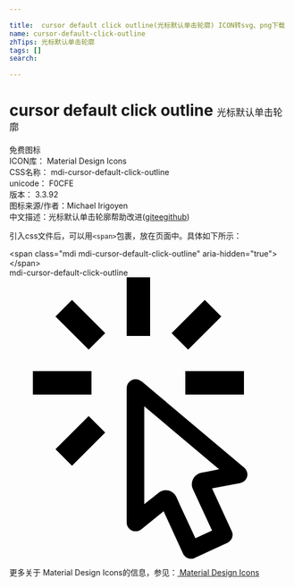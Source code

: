 ```yaml
---

title:  cursor default click outline(光标默认单击轮廓) ICON转svg、png下载
name: cursor-default-click-outline
zhTips: 光标默认单击轮廓
tags: []
search: 

---
```


# cursor default click outline  <small style="font-size: 60%;font-weight: 100">光标默认单击轮廓</small>


<div class="detail-page">
<p>
<span><span class="badge-success badge">免费图标</span> </span>
<br/>
<span>
ICON库：
<span class="badge-secondary badge">Material Design Icons</span> 
</span>
<br/>
<span>
CSS名称：
<span class="badge-secondary badge">mdi-cursor-default-click-outline</span> 
</span>
<br/>
<span>
unicode：
<span class="badge-secondary badge">F0CFE</span> 
<copy-btn content='F0CFE' btn-title=""></copy-btn>
<copy-btn :content='String.fromCodePoint(parseInt("F0CFE", 16))' btn-title="复制U"></copy-btn>
</span>
<br/>
<span>
版本：
<span class="badge-secondary badge">3.3.92</span> 
</span>
<br/>
<span>图标来源/作者：<span class="badge-light badge">Michael Irigoyen</span></span> 
<br/>
<span class="zh-detail">中文描述：<span class="badge-primary badge">光标默认单击轮廓</span><span class="help-link"><span>帮助改进</span>(<a href="https://gitee.com/liuwave/icon-helper/edit/master/json/material/cursor-default-click-outline.json" target="_blank" rel="noopener noreferrer">gitee</a><a href="https://github.com/liuwave/icon-helper/edit/master/json/material/cursor-default-click-outline.json" target="_blank" rel="noopener noreferrer">github</a></span>)</span><br/>
</p>
</div>
<div class="alert alert-dark">
  <i class="mdi mdi-cursor-default-click-outline mdi-48px"></i>
  <i class="mdi mdi-cursor-default-click-outline mdi-36px"></i>
  <i class="mdi mdi-cursor-default-click-outline mdi-24px"></i>
  <i class="mdi mdi-cursor-default-click-outline mdi-18px"></i>
</div>
<div>
  <p>引入css文件后，可以用<code>&lt;span&gt;</code>包裹，放在页面中。具体如下所示：    
  </p>
  <div class="alert alert-primary" style="font-size: 14px">
    &lt;span class="mdi mdi-cursor-default-click-outline" aria-hidden="true"&gt;&lt;/span&gt;
    <copy-btn content='<span class="mdi mdi-cursor-default-click-outline" aria-hidden="true"></span>'></copy-btn>
  </div>
  <div class="alert alert-secondary">
    <i class="mdi mdi-cursor-default-click-outline"
    style="font-size: 24px"
    aria-hidden="true"></i> mdi-cursor-default-click-outline
    <copy-btn content="mdi-cursor-default-click-outline" btn-title="复制图标名称"></copy-btn>
  </div>
</div>
<div id="svg" class="svg-wrap">
<svg xmlns="http://www.w3.org/2000/svg" viewBox="0 0 24 24"><path d="M11.5,11L17.88,16.37L17,16.55L16.36,16.67C15.73,16.8 15.37,17.5 15.65,18.07L15.92,18.65L17.28,21.59L15.86,22.25L14.5,19.32L14.24,18.74C13.97,18.15 13.22,17.97 12.72,18.38L12.21,18.78L11.5,19.35V11M10.76,8.69A0.76,0.76 0 0,0 10,9.45V20.9C10,21.32 10.34,21.66 10.76,21.66C10.95,21.66 11.11,21.6 11.24,21.5L13.15,19.95L14.81,23.57C14.94,23.84 15.21,24 15.5,24C15.61,24 15.72,24 15.83,23.92L18.59,22.64C18.97,22.46 19.15,22 18.95,21.63L17.28,18L19.69,17.55C19.85,17.5 20,17.43 20.12,17.29C20.39,16.97 20.35,16.5 20,16.21L11.26,8.86L11.25,8.87C11.12,8.76 10.95,8.69 10.76,8.69M15,10V8H20V10H15M13.83,4.76L16.66,1.93L18.07,3.34L15.24,6.17L13.83,4.76M10,0H12V5H10V0M3.93,14.66L6.76,11.83L8.17,13.24L5.34,16.07L3.93,14.66M3.93,3.34L5.34,1.93L8.17,4.76L6.76,6.17L3.93,3.34M7,10H2V8H7V10" /></svg>
</div>
<detail full-name='mdi-cursor-default-click-outline'></detail>
    
<div><p>更多关于 Material Design Icons的信息，参见：<a target="_blank" href="https://iconhelper.cn/material.html"> Material Design Icons</a>
</p></div>
